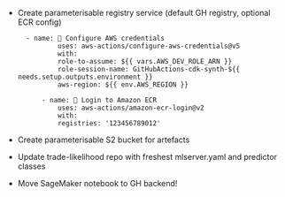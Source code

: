 - Create parameterisable registry service (default GH registry, optional ECR config)

        - name: 🔑 Configure AWS credentials
                uses: aws-actions/configure-aws-credentials@v5
                with:
                role-to-assume: ${{ vars.AWS_DEV_ROLE_ARN }}
                role-session-name: GitHubActions-cdk-synth-${{ needs.setup.outputs.environment }}
                aws-region: ${{ env.AWS_REGION }}
                
            - name: 🔐 Login to Amazon ECR
                uses: aws-actions/amazon-ecr-login@v2
                with:
                registries: '123456789012'

        
- Create parameterisable S2 bucket for artefacts
- Update trade-likelihood repo with freshest mlserver.yaml and predictor classes
- Move SageMaker notebook to GH backend!
